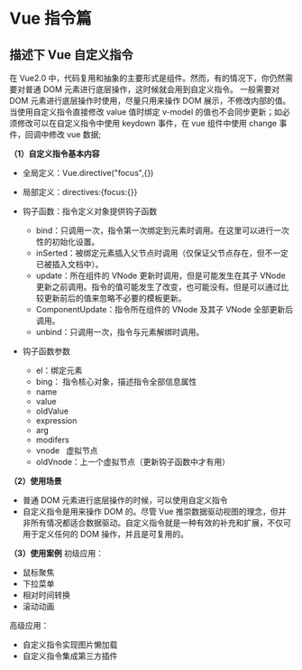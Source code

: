 # Vue 指令篇

## 描述下 Vue 自定义指令

在 Vue2.0 中，代码复用和抽象的主要形式是组件。然而，有的情况下，你仍然需要对普通 DOM 元素进行底层操作，这时候就会用到自定义指令。 一般需要对 DOM 元素进行底层操作时使用，尽量只用来操作 DOM 展示，不修改内部的值。当使用自定义指令直接修改 value 值时绑定 v-model 的值也不会同步更新；如必须修改可以在自定义指令中使用 keydown 事件，在 vue 组件中使用 change 事件，回调中修改 vue 数据;

**（1）自定义指令基本内容**

- 全局定义：Vue.directive("focus",{})

- 局部定义：directives:{focus:{}}

- 钩子函数：指令定义对象提供钩子函数

  - bind：只调用一次，指令第一次绑定到元素时调用。在这里可以进行一次性的初始化设置。
  - inSerted：被绑定元素插入父节点时调用（仅保证父节点存在，但不一定已被插入文档中）。
  - update：所在组件的 VNode 更新时调用，但是可能发生在其子 VNode 更新之前调用。指令的值可能发生了改变，也可能没有。但是可以通过比较更新前后的值来忽略不必要的模板更新。
  - ComponentUpdate：指令所在组件的 VNode 及其子 VNode 全部更新后调用。
  - unbind：只调用一次，指令与元素解绑时调用。

- 钩子函数参数
  - el：绑定元素
  - bing： 指令核心对象，描述指令全部信息属性
  - name
  - value
  - oldValue
  - expression
  - arg
  - modifers
  - vnode   虚拟节点
  - oldVnode：上一个虚拟节点（更新钩子函数中才有用）

**（2）使用场景**

- 普通 DOM 元素进行底层操作的时候，可以使用自定义指令
- 自定义指令是用来操作 DOM 的。尽管 Vue 推崇数据驱动视图的理念，但并非所有情况都适合数据驱动。自定义指令就是一种有效的补充和扩展，不仅可用于定义任何的 DOM 操作，并且是可复用的。

**（3）使用案例**
初级应用：

- 鼠标聚焦
- 下拉菜单
- 相对时间转换
- 滚动动画

高级应用：

- 自定义指令实现图片懒加载
- 自定义指令集成第三方插件
